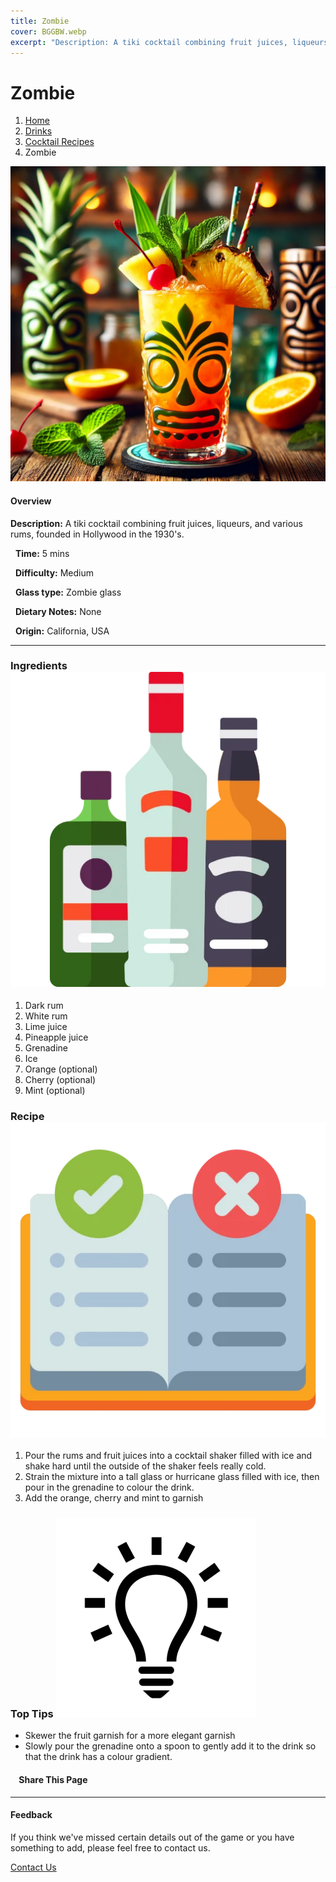 ```yaml
---
title: Zombie
cover: BGGBW.webp
excerpt: "Description: A tiki cocktail combining fruit juices, liqueurs, and various rums, founded in Hollywood in the 1930's."
---
```


# Zombie

1.  [Home](/)
2.  [Drinks](drinks)
3.  [Cocktail Recipes](drinks/cocktailrecipes)
4.  Zombie

![](/images/zombie.webp)

#### Overview

**Description:** A tiki cocktail combining fruit juices, liqueurs, and various rums, founded in Hollywood in the 1930's.

  **Time:** 5 mins

  **Difficulty:** Medium

  **Glass type:** Zombie glass

  **Dietary Notes:** None

  **Origin:** California, USA

* * *

### Ingredients ![target](/images/liquor.webp)

1.  Dark rum
2.  White rum
3.  Lime juice
4.  Pineapple juice
5.  Grenadine
6.  Ice
7.  Orange (optional)
8.  Cherry (optional)
9.  Mint (optional)

### Recipe ![target](/images/rules.webp)

1.  Pour the rums and fruit juices into a cocktail shaker filled with ice and shake hard until the outside of the shaker feels really cold.
2.  Strain the mixture into a tall glass or hurricane glass filled with ice, then pour in the grenadine to colour the drink.
3.  Add the orange, cherry and mint to garnish

### Top Tips ![target](/images/lightbulb.webp)

-   Skewer the fruit garnish for a more elegant garnish
-   Slowly pour the grenadine onto a spoon to gently add it to the drink so that the drink has a colour gradient.

####     Share This Page

[](https://www.facebook.com/sharer/sharer.php?u=beergogglegames.co.uk/Drinks/CocktailRecipes/zombie)[](https://www.instagram.com/direct/new/)[](https://twitter.com/intent/tweet?url=beergogglegames.co.uk/Drinks/CocktailRecipes/zombie)

* * *

#### Feedback

If you think we've missed certain details out of the game or you have something to add, please feel free to contact us.

  
  
  
[Contact Us](contact)

